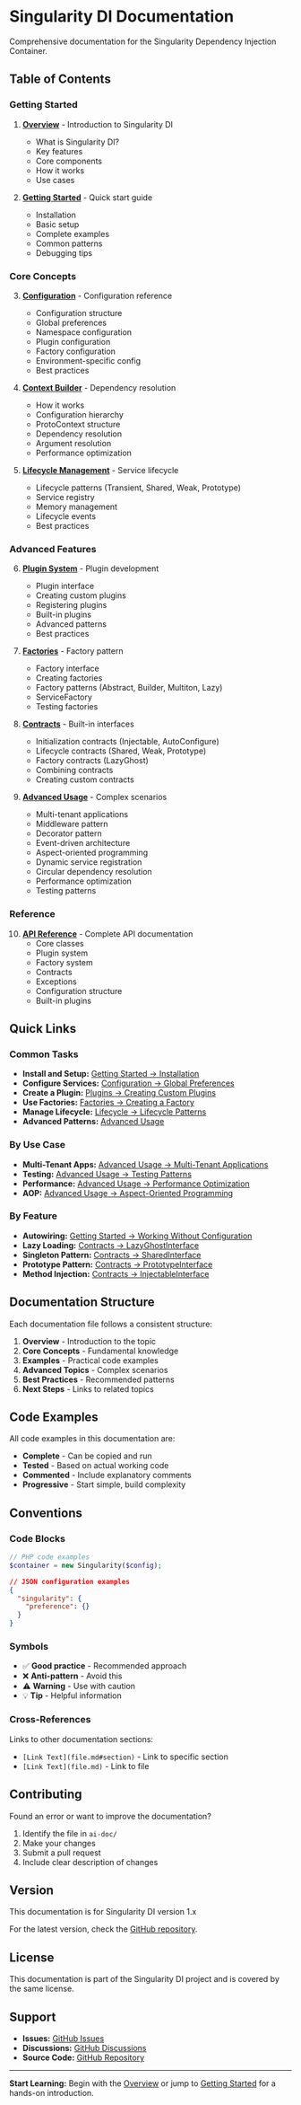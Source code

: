 # Singularity DI Documentation

Comprehensive documentation for the Singularity Dependency Injection Container.

## Table of Contents

### Getting Started

1. **[Overview](overview.md)** - Introduction to Singularity DI
   - What is Singularity DI?
   - Key features
   - Core components
   - How it works
   - Use cases

2. **[Getting Started](getting-started.md)** - Quick start guide
   - Installation
   - Basic setup
   - Complete examples
   - Common patterns
   - Debugging tips

### Core Concepts

3. **[Configuration](configuration.md)** - Configuration reference
   - Configuration structure
   - Global preferences
   - Namespace configuration
   - Plugin configuration
   - Factory configuration
   - Environment-specific config
   - Best practices

4. **[Context Builder](context-builder.md)** - Dependency resolution
   - How it works
   - Configuration hierarchy
   - ProtoContext structure
   - Dependency resolution
   - Argument resolution
   - Performance optimization

5. **[Lifecycle Management](lifecycle.md)** - Service lifecycle
   - Lifecycle patterns (Transient, Shared, Weak, Prototype)
   - Service registry
   - Memory management
   - Lifecycle events
   - Best practices

### Advanced Features

6. **[Plugin System](plugins.md)** - Plugin development
   - Plugin interface
   - Creating custom plugins
   - Registering plugins
   - Built-in plugins
   - Advanced patterns
   - Best practices

7. **[Factories](factories.md)** - Factory pattern
   - Factory interface
   - Creating factories
   - Factory patterns (Abstract, Builder, Multiton, Lazy)
   - ServiceFactory
   - Testing factories

8. **[Contracts](contracts.md)** - Built-in interfaces
   - Initialization contracts (Injectable, AutoConfigure)
   - Lifecycle contracts (Shared, Weak, Prototype)
   - Factory contracts (LazyGhost)
   - Combining contracts
   - Creating custom contracts

9. **[Advanced Usage](advanced-usage.md)** - Complex scenarios
   - Multi-tenant applications
   - Middleware pattern
   - Decorator pattern
   - Event-driven architecture
   - Aspect-oriented programming
   - Dynamic service registration
   - Circular dependency resolution
   - Performance optimization
   - Testing patterns

### Reference

10. **[API Reference](api-reference.md)** - Complete API documentation
    - Core classes
    - Plugin system
    - Factory system
    - Contracts
    - Exceptions
    - Configuration structure
    - Built-in plugins

## Quick Links

### Common Tasks

- **Install and Setup:** [Getting Started → Installation](getting-started.md#installation)
- **Configure Services:** [Configuration → Global Preferences](configuration.md#global-preferences)
- **Create a Plugin:** [Plugins → Creating Custom Plugins](plugins.md#creating-a-custom-plugin)
- **Use Factories:** [Factories → Creating a Factory](factories.md#creating-a-factory)
- **Manage Lifecycle:** [Lifecycle → Lifecycle Patterns](lifecycle.md#lifecycle-patterns)
- **Advanced Patterns:** [Advanced Usage](advanced-usage.md)

### By Use Case

- **Multi-Tenant Apps:** [Advanced Usage → Multi-Tenant Applications](advanced-usage.md#multi-tenant-applications)
- **Testing:** [Advanced Usage → Testing Patterns](advanced-usage.md#testing-patterns)
- **Performance:** [Advanced Usage → Performance Optimization](advanced-usage.md#performance-optimization)
- **AOP:** [Advanced Usage → Aspect-Oriented Programming](advanced-usage.md#aspect-oriented-programming-aop)

### By Feature

- **Autowiring:** [Getting Started → Working Without Configuration](getting-started.md#working-without-configuration-autowiring)
- **Lazy Loading:** [Contracts → LazyGhostInterface](contracts.md#lazyghostinterface)
- **Singleton Pattern:** [Contracts → SharedInterface](contracts.md#sharedinterface)
- **Prototype Pattern:** [Contracts → PrototypeInterface](contracts.md#prototypeinterface)
- **Method Injection:** [Contracts → InjectableInterface](contracts.md#injectableinterface)

## Documentation Structure

Each documentation file follows a consistent structure:

1. **Overview** - Introduction to the topic
2. **Core Concepts** - Fundamental knowledge
3. **Examples** - Practical code examples
4. **Advanced Topics** - Complex scenarios
5. **Best Practices** - Recommended patterns
6. **Next Steps** - Links to related topics

## Code Examples

All code examples in this documentation are:

- **Complete** - Can be copied and run
- **Tested** - Based on actual working code
- **Commented** - Include explanatory comments
- **Progressive** - Start simple, build complexity

## Conventions

### Code Blocks

```php
// PHP code examples
$container = new Singularity($config);
```

```json
// JSON configuration examples
{
  "singularity": {
    "preference": {}
  }
}
```

### Symbols

- ✅ **Good practice** - Recommended approach
- ❌ **Anti-pattern** - Avoid this
- ⚠️ **Warning** - Use with caution
- 💡 **Tip** - Helpful information

### Cross-References

Links to other documentation sections:
- `[Link Text](file.md#section)` - Link to specific section
- `[Link Text](file.md)` - Link to file

## Contributing

Found an error or want to improve the documentation?

1. Identify the file in `ai-doc/`
2. Make your changes
3. Submit a pull request
4. Include clear description of changes

## Version

This documentation is for Singularity DI version 1.x

For the latest version, check the [GitHub repository](https://github.com/Concept-Labs/singularity).

## License

This documentation is part of the Singularity DI project and is covered by the same license.

## Support

- **Issues:** [GitHub Issues](https://github.com/Concept-Labs/singularity/issues)
- **Discussions:** [GitHub Discussions](https://github.com/Concept-Labs/singularity/discussions)
- **Source Code:** [GitHub Repository](https://github.com/Concept-Labs/singularity)

---

**Start Learning:** Begin with the [Overview](overview.md) or jump to [Getting Started](getting-started.md) for a hands-on introduction.

